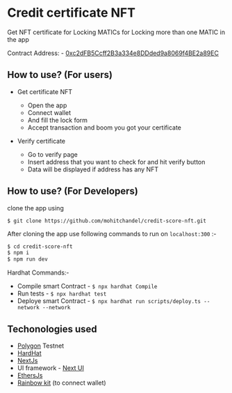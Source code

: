 # Credit certificate NFT 

Get NFT certificate for Locking MATICs for Locking more than one MATIC in the app

Contract Address: - [0xc2dFB5Ccff2B3a334e8DDded9a8069f4BE2a89EC](https://mumbai.polygonscan.com/address/0xc2dFB5Ccff2B3a334e8DDded9a8069f4BE2a89EC)

## How to use? (For users)
- Get certificate NFT
    - Open the app
    - Connect wallet
    - And fill the lock form
    - Accept transaction and boom you got your certificate

- Verify certificate
    - Go to verify page
    - Insert address that you want to check for and hit verify button
    - Data will be displayed if address has any NFT

## How to use? (For Developers)
clone the app using 

```$ git clone https://github.com/mohitchandel/credit-score-nft.git```

After cloning the app use following commands to run on ```localhost:300``` :-
```bash
$ cd credit-score-nft
$ npm i
$ npm run dev
```

Hardhat Commands:-
- Compile smart Contract - ```$ npx hardhat Compile```
- Run tests - ```$ npx hardhat test```
- Deploye smart Contract - ```$ npx hardhat run scripts/deploy.ts --network --network```

## Techonologies used
- [Polygon](https://polygon.technology/) Testnet
- [HardHat](https://hardhat.org/)
- [NextJs](https://nextjs.org/)
- UI framework - [Next UI](https://nextui.org/)
- [EthersJs](https://ethers.org/)
- [Rainbow kit](https://www.rainbowkit.com/) (to connect wallet)
